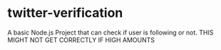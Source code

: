 # twitter-verification
A basic Node.js Project that can check if user is following or not. THIS MIGHT NOT GET CORRECTLY IF HIGH AMOUNTS
